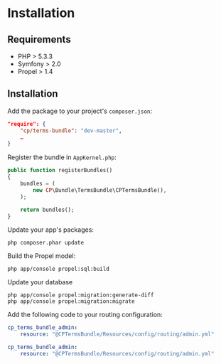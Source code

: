 Installation
=============

Requirements
------------

* PHP > 5.3.3
* Symfony > 2.0
* Propel > 1.4

Installation
------------

Add the package to your project's `composer.json`:

```json
"require": {
	"cp/terms-bundle": "dev-master",
	…
}
```

Register the bundle in `AppKernel.php`:

```php
public function registerBundles()
{
    bundles = (
        new CP\Bundle\TermsBundle\CPTermsBundle(),
    );

    return bundles();
}
```

Update your app's packages:

```
php composer.phar update
```

Build the Propel model:

```
php app/console propel:sql:build
```

Update your database

```
php app/console propel:migration:generate-diff
php app/console propel:migration:migrate
```

Add the following code to your routing configuration:

```yaml
cp_terms_bundle_admin:
    resource: "@CPTermsBundle/Resources/config/routing/admin.yml"

cp_terms_bundle_admin:
    resource: "@CPTermsBundle/Resources/config/routing/admin.yml"
```
